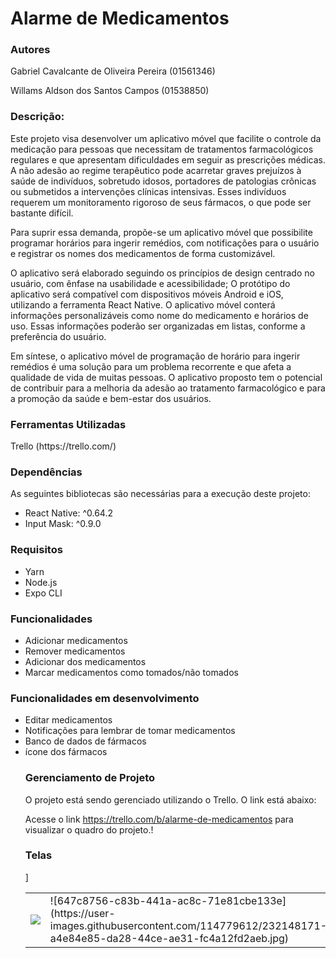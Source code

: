 <h1>Alarme de Medicamentos</h1>
<h3>Autores</h3>

Gabriel Cavalcante de Oliveira Pereira (01561346)

Willams Aldson dos Santos Campos (01538850)

<h3>Descrição:</h3>
Este projeto visa desenvolver um aplicativo móvel que facilite o controle da medicação para pessoas que necessitam de tratamentos farmacológicos regulares e que apresentam dificuldades em seguir as prescrições médicas. A não adesão ao regime terapêutico pode acarretar graves prejuízos à saúde de indivíduos, sobretudo idosos, portadores de patologias crônicas ou submetidos a intervenções clínicas intensivas. Esses indivíduos requerem um monitoramento rigoroso de seus fármacos, o que pode ser bastante difícil.

Para suprir essa demanda, propõe-se um aplicativo móvel que possibilite programar horários para ingerir remédios, com notificações para o usuário e registrar os nomes dos medicamentos de forma customizável.

O aplicativo será elaborado seguindo os princípios de design centrado no usuário, com ênfase na usabilidade e acessibilidade; O protótipo do aplicativo será compatível com dispositivos móveis Android e iOS, utilizando a ferramenta React Native. O aplicativo móvel conterá informações personalizáveis como nome do medicamento e horários de uso. Essas informações poderão ser organizadas em listas, conforme a preferência do usuário.

Em síntese, o aplicativo móvel de programação de horário para ingerir remédios é uma solução para um problema recorrente e que afeta a qualidade de vida de muitas pessoas. O aplicativo proposto tem o potencial de contribuir para a melhoria da adesão ao tratamento farmacológico e para a promoção da saúde e bem-estar dos usuários.

<h3>Ferramentas Utilizadas</h3>
Trello (https://trello.com/)

<h3>Dependências</h3>
As seguintes bibliotecas são necessárias para a execução deste projeto:
<ul>
<li>React Native: ^0.64.2
<li>Input Mask: ^0.9.0
</ul>

<h3>Requisitos</h3>

<ul>
<li>Yarn
<li>Node.js
<li>Expo CLI
</ul>
<h3>Funcionalidades</h3>

<ul>
<li>Adicionar medicamentos
<li>Remover medicamentos
<li>Adicionar dos medicamentos
<li>Marcar medicamentos como tomados/não tomados
</ul>
<h3>Funcionalidades em desenvolvimento</h3>

<ul>
<li>Editar medicamentos
<li>Notificações para lembrar de tomar medicamentos
<li>Banco de dados de fármacos
<li>ícone dos fármacos
<h3>Gerenciamento de Projeto</h3>
O projeto está sendo gerenciado utilizando o Trello. O link está abaixo:

Acesse o link https://trello.com/b/alarme-de-medicamentos para visualizar o quadro do projeto.!
  
  <h3>Telas</h3>
  
 <table>
   <tr>]
     <td>
   <img src="![54cb25bd-64a3-4259-bf8f-8ca3a684ab2c](https://user-images.githubusercontent.com/114779612/232148153-f3375c8f-29e1-4434-bca3-cd9417e0233c.jpg)" widht:200 margin: 10>
    </td>
  <td>
  ![647c8756-c83b-441a-ac8c-71e81cbe133e](https://user-images.githubusercontent.com/114779612/232148171-a4e84e85-da28-44ce-ae31-fc4a12fd2aeb.jpg)
 </td> 
  <td>
  ![f677f1da-93e1-499e-80e6-dadf8ab5f9d1](https://user-images.githubusercontent.com/114779612/232148213-638ca1a2-e37e-4a3c-bb9e-53616477f9c6.jpg)
</td>
  <td>
  ![06a74571-65d0-4545-996c-c6808197cbaf](https://user-images.githubusercontent.com/114779612/232148245-4c19a633-a5af-4021-bd71-f8442c6bf113.jpg)
 </td>
     </tr>
  </table>
